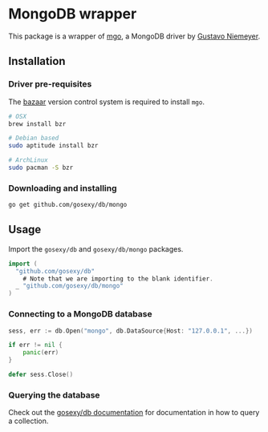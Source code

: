 # MongoDB wrapper

This package is a wrapper of [mgo](http://labix.org/mgo), a MongoDB driver by
[Gustavo Niemeyer](http://labyx.org).

## Installation

### Driver pre-requisites

The [bazaar](http://bazaar.canonical.com/en/) version control system is required
to install `mgo`.

```sh
# OSX
brew install bzr

# Debian based
sudo aptitude install bzr

# ArchLinux
sudo pacman -S bzr
```

### Downloading and installing

```sh
go get github.com/gosexy/db/mongo
```

## Usage

Import the `gosexy/db` and `gosexy/db/mongo` packages.

```go
import (
  "github.com/gosexy/db"
	# Note that we are importing to the blank identifier.
  _ "github.com/gosexy/db/mongo"
)
```

### Connecting to a MongoDB database

```go
sess, err := db.Open("mongo", db.DataSource{Host: "127.0.0.1", ...})

if err != nil {
	panic(err)
}

defer sess.Close()
```

### Querying the database

Check out the [gosexy/db documentation](/db) for documentation in how to query
a collection.

